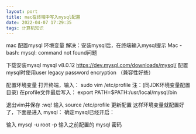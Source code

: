 ```yaml
---
layout: port
title: mac在终端中写入mysql配置
date: 2022-04-07 17:29:35
tags: 计算机知识
---
```




mac 配置mysql 环境变量
解决：安装mysql后，在终端输入mysql提示 Mac -bash: mysql: command not found问题

下载安装mysql
mysql v8.0.12 https://dev.mysql.com/downloads/mysql/
配置mysql时使用user legacy password encryption （兼容性好些）

配置环境变量
打开终端，输入：
sudo vim /etc/profile
注：(同JDK环境变量配置目录)
在profile文件最后写入：
export PATH=$PATH:/usr/local/mysql/bin

退出vim并保存 :wq!
输入 source /etc/profile 更新配置
这样环境变量就配置好了，下面是进入 mysql：
确定mysql已经开启：


输入 mysql -u root -p
输入之前配置的 mysql 密码


